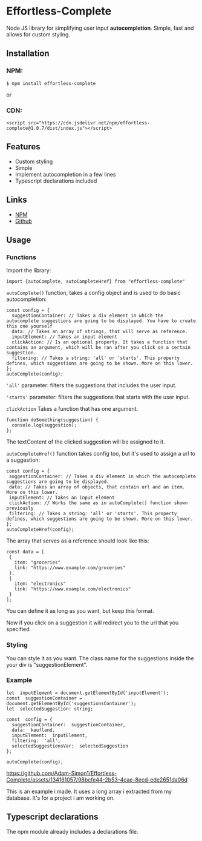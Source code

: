 # Effortless-Complete

Node JS library for simplifying user input **autocompletion**. Simple, fast and allows for custom styling.

## Installation

### NPM:

```
$ npm install effortless-complete
```

or

### CDN:

```
<script src="https://cdn.jsdelivr.net/npm/effortless-complete@1.0.7/dist/index.js"></script>
```

## Features

- Custom styling
- Simple
- Implement autocompletion in a few lines
- Typescript declarations included

## Links

- [NPM](https://www.npmjs.com/package/effortless-complete)
- [Github](https://github.com/Adam-Simon1/Effortless-Complete.git)

## Usage

### Functions

Import the library:

```
import {autoComplete, autoCompleteHref} from "effortless-complete"
```

`autoComplete()` function, takes a config object and is used to do basic autocompletion:

```
const config = {
  suggestionContainer: // Takes a div element in which the autocomplete suggestions are going to be displayed. You have to create this one yourself
  data: // Takes an array of strings, that will serve as reference.
  inputElement: // Takes an input element
  clickAction: // Is an optional property. It takes a function that contains an argument, which will be ran after you click on a certain suggestion.
  filtering: // Takes a string: 'all' or 'starts'. This property defines, which suggestions are going to be shown. More on this lower.
};
autoComplete(config);
```

`'all'` parameter: filters the suggestions that includes the user input.

`'starts'` parameter: filters the suggestions that starts with the user input.

`clickAction` Takes a function that has one argument.

```
function doSomething(suggestion) {
  console.log(suggestion);
};
```

The textContent of the clicked suggestion will be assigned to it.

`autoCompleteHref()` function takes config too, but it's used to assign a url to a suggestion:

```
const config = {
 suggestionContainer: // Takes a div element in which the autocomplete suggestions are going to be displayed.
 data: // Takes an array of objects, that contain url and an item. More on this lower.
 inputElement: // Takes an input element
 clickAction: // Works the same as in autoComplete() function shown previously
 filtering: // Takes a string: 'all' or 'starts'. This property defines, which suggestions are going to be shown. More on this lower.
};
autoCompleteHref(config);
```

The array that serves as a reference should look like this:

```
const data = [
 {
   item: "groceries"
   link: "https://www.example.com/groceries"
 },
 {
   item: "electronics"
   link: "https://www.example.com/electronics"
 }
];
```

You can define it as long as you want, but keep this format.

Now if you click on a suggestion it will redirect you to the url that you specified.

### Styling

You can style it as you want. The class name for the suggestions inside the your div is "suggestionElement".

### Example

```
let  inputElement = document.getElementById('inputElement');
const  suggestionContainer = document.getElementById('suggestionsContainer');
let  selectedSuggestion: string;

const  config = {
  suggestionContainer:  suggestionContainer,
  data:  kaufland,
  inputElement:  inputElement,
  filtering:  'all',
  selectedSuggestionsVar:  selectedSuggestion
};

autoComplete(config);
```

https://github.com/Adam-Simon1/Effortless-Complete/assets/134161057/98bcfe44-2b53-4cae-8ecd-ede2651da06d

This is an example i made. It uses a long array i extracted from my database. It's for a project i am working on.

## Typescript declarations

The npm module already includes a declarations file.
